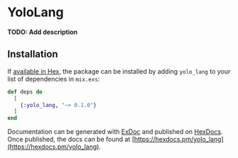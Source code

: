 # YoloLang

**TODO: Add description**

## Installation

If [available in Hex](https://hex.pm/docs/publish), the package can be installed
by adding `yolo_lang` to your list of dependencies in `mix.exs`:

```elixir
def deps do
  [
    {:yolo_lang, "~> 0.1.0"}
  ]
end
```

Documentation can be generated with [ExDoc](https://github.com/elixir-lang/ex_doc)
and published on [HexDocs](https://hexdocs.pm). Once published, the docs can
be found at [https://hexdocs.pm/yolo_lang](https://hexdocs.pm/yolo_lang).

